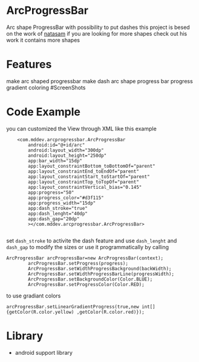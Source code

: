 # ArcProgressBar
Arc shape ProgressBar with possibility to put dashes 
this project is besed on the work of [natasam](https://github.com/natasam/DemoProgressViewsLibApp) if you are looking for more shapes check out his work it contains more shapes
# Features 
make arc shaped progressbar
make dash arc shape progress bar
progress gradient coloring
#ScreenShots 

# Code Example 
you can customized the View through XML like this example
```
    <com.mddev.arcprogressbar.ArcProgressBar
        android:id="@+id/arc"
        android:layout_width="300dp"
        android:layout_height="250dp"
        app:bar_width="15dp"
        app:layout_constraintBottom_toBottomOf="parent"
        app:layout_constraintEnd_toEndOf="parent"
        app:layout_constraintStart_toStartOf="parent"
        app:layout_constraintTop_toTopOf="parent"
        app:layout_constraintVertical_bias="0.145"
        app:progress="50"
        app:progress_color="#d3f115"
        app:progress_width="15dp"
        app:dash_stroke="true"
        app:dash_lenght="40dp"
        app:dash_gap="20dp"
        ></com.mddev.arcprogressbar.ArcProgressBar>
        
```
set `dash_stroke` to activite the dash feature and use `dash_lenght` and `dash_gap` to modify the sizes
or use it programmatically by calling 
```
ArcProgressBar arcProgressBar=new ArcProgressBar(context);
        arcProgressBar.setProgress(progress);
        ArcProgressBar.setWidthProgressBackground(backWidth);
        ArcProgressBar.setWidthProgressBarLine(progressWidth);
        ArcProgressBar.setBackgroundColor(Color.BLUE);
        ArcProgressBar.setProgressColor(Color.RED);
```
to use gradiant colors 
```
arcProgressBar.setLinearGradientProgress(true,new int[]{getColor(R.color.yellow) ,getColor(R.color.red)});
```
# Library
- android support library
